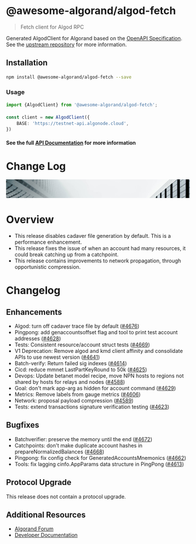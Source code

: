 
# @awesome-algorand/algod-fetch
> Fetch client for Algod RPC

Generated AlgodClient for Algorand based on the [OpenAPI Specification](https://raw.githubusercontent.com/algorand/go-algorand/v3.11.2-stable/daemon/algod/api/algod.oas3.yml). 
See the [upstream repository](https://github.com/algorand/go-algorand) for more information.

## Installation

```bash
npm install @awesome-algorand/algod-fetch --save
```

### Usage

```typescript
import {AlgodClient} from '@awesome-algorand/algod-fetch';

const client = new AlgodClient({
    BASE: 'https://testnet-api.algonode.cloud',
})
```

#### See the full [API Documentation](https://awesome-algorand.github.io/algo-fetch/guides/clients/algod/) for more information

# Change Log
![GitHub Logo](https://raw.githubusercontent.com/algorand/go-algorand/master/release/release-banner.jpg)

# Overview
* This release disables cadaver file generation by default. This is a performance enhancement.
* This release fixes the issue of when an account had many resources, it could break catching up from a catchpoint.
* This release contains improvements to network propagation, through opportunistic compression.

# Changelog
## Enhancements
* Algod: turn off cadaver trace file by default ([#4676](https://github.com/algorand/go-algorand/pull/4676))
* Pingpong: add genaccountsoffset flag and tool to print test account addresses ([#4628](https://github.com/algorand/go-algorand/pull/4628))
* Tests: Consistent resource/account struct tests ([#4669](https://github.com/algorand/go-algorand/pull/4669))
* V1 Deprecation: Remove algod and kmd client affinity and consolidate APIs to use newest version ([#4641](https://github.com/algorand/go-algorand/pull/4641))
* Batch-verify: Return failed sig indexes ([#4614](https://github.com/algorand/go-algorand/pull/4614))
* Cicd: reduce mmnet LastPartKeyRound to 50k ([#4625](https://github.com/algorand/go-algorand/pull/4625))
* Devops: Update betanet model recipe, move NPN hosts to regions not shared by hosts for relays and nodes ([#4588](https://github.com/algorand/go-algorand/pull/4588))
* Goal: don't mark app-arg as hidden for account command ([#4629](https://github.com/algorand/go-algorand/pull/4629))
* Metrics: Remove labels from gauge metrics ([#4606](https://github.com/algorand/go-algorand/pull/4606))
* Network: proposal payload compression ([#4589](https://github.com/algorand/go-algorand/pull/4589))
* Tests: extend transactions signature verification testing ([#4623](https://github.com/algorand/go-algorand/pull/4623))

## Bugfixes
* Batchverifier: preserve the memory until the end ([#4672](https://github.com/algorand/go-algorand/pull/4672))
* Catchpoints: don&apos;t make duplicate account hashes in prepareNormalizedBalances ([#4668](https://github.com/algorand/go-algorand/pull/4668))
* Pingpong: fix config check for GeneratedAccountsMnemonics ([#4662](https://github.com/algorand/go-algorand/pull/4662))
* Tools: fix lagging cinfo.AppParams data structure in PingPong ([#4613](https://github.com/algorand/go-algorand/pull/4613))

## Protocol Upgrade
This release does not contain a protocol upgrade.

## Additional Resources
* [Algorand Forum](https://forum.algorand.org)
* [Developer Documentation](https://developer.algorand.org)

